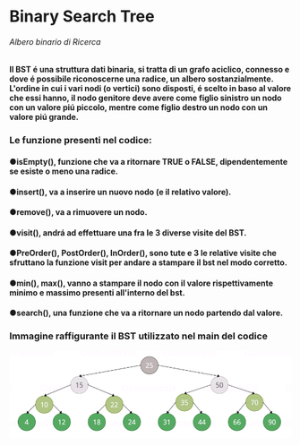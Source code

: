<html>
<h1>Binary Search Tree</h>
<h6>Albero binario di Ricerca</h><br>


<h4>Il BST é una struttura dati binaria, si tratta di un grafo aciclico, connesso e dove é possibile riconoscerne una radice, un albero sostanzialmente.<br>L'ordine in cui i vari nodi (o vertici) sono disposti, é scelto in baso al valore che essi hanno, il nodo genitore deve avere come figlio sinistro un nodo con un valore piú piccolo, mentre come figlio destro un nodo con un valore piú grande.</h>

<h3>Le funzione presenti nel codice:</h>
<h4>●isEmpty(), funzione che va a ritornare TRUE o FALSE, dipendentemente se esiste o meno una radice.</h>
<h4>●insert(), va a inserire un nuovo nodo (e il relativo valore).</h>
<h4>●remove(), va a rimuovere un nodo.</h>
<h4>●visit(), andrá ad effettuare una fra le 3 diverse visite del BST.</h>
<h4>●PreOrder(), PostOrder(), InOrder(), sono tute e 3 le relative visite che sfruttano la funzione visit per andare a stampare il bst nel modo corretto.</h>
<h4>●min(), max(), vanno a stampare il nodo con il valore rispettivamente minimo e massimo presenti all'interno del bst.</h>
<h4>●search(), una funzione che va a ritornare un nodo partendo dal valore.</h>

<h3>Immagine raffigurante il BST utilizzato nel main del codice</h>

![BST_used_in_the_example](BST_used_in_the_example.png)
</html>
